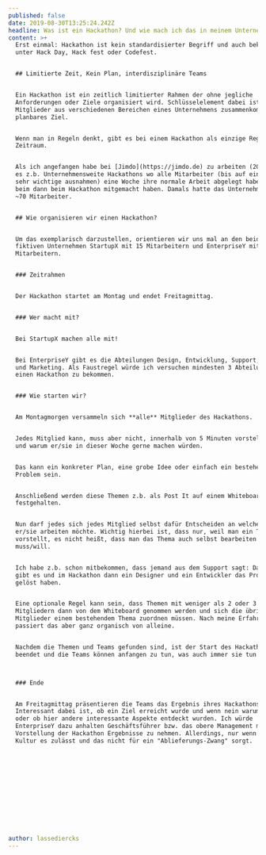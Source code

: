 ```yaml
---
published: false
date: 2019-08-30T13:25:24.242Z
headline: Was ist ein Hackathon? Und wie mach ich das in meinem Unternehmen?
content: >+
  Erst einmal: Hackathon ist kein standardisierter Begriff und auch bekannt
  unter Hack Day, Hack fest oder Codefest.


  ## Limitierte Zeit, Kein Plan, interdisziplinäre Teams


  Ein Hackathon ist ein zeitlich limitierter Rahmen der ohne jegliche
  Anforderungen oder Ziele organisiert wird. Schlüsselelement dabei ist, das
  Mitglieder aus verschiedenen Bereichen eines Unternehmens zusammenkommen. Ohne
  planbares Ziel.


  Wenn man in Regeln denkt, gibt es bei einem Hackathon als einzige Regel den
  Zeitraum. 


  Als ich angefangen habe bei [Jimdo](https://jimdo.de) zu arbeiten (2011), gab
  es z.b. Unternehmensweite Hackathons wo alle Mitarbeiter (bis auf ein paar
  sehr wichtige ausnahmen) eine Woche ihre normale Arbeit abgelegt haben und
  beim dann beim Hackathon mitgemacht haben. Damals hatte das Unternehmen um die
  ~70 Mitarbeiter.


  ## Wie organisieren wir einen Hackathon?


  Um das exemplarisch darzustellen, orientieren wir uns mal an den beiden
  fiktiven Unternehmen StartupX mit 15 Mitarbeitern und EnterpriseY mit 500
  Mitarbeitern.


  ### Zeitrahmen


  Der Hackathon startet am Montag und endet Freitagmittag.


  ### Wer macht mit?


  Bei StartupX machen alle mit! 


  Bei EnterpriseY gibt es die Abteilungen Design, Entwicklung, Support, Vertrieb
  und Marketing. Als Faustregel würde ich versuchen mindesten 3 Abteilungen in
  einen Hackathon zu bekommen.


  ### Wie starten wir?


  Am Montagmorgen versammeln sich **alle** Mitglieder des Hackathons.


  Jedes Mitglied kann, muss aber nicht, innerhalb von 5 Minuten vorstellen was
  und warum er/sie in dieser Woche gerne machen würden.


  Das kann ein konkreter Plan, eine grobe Idee oder einfach ein bestehendes
  Problem sein.


  Anschließend werden diese Themen z.b. als Post It auf einem Whiteboard
  festgehalten.


  Nun darf jedes sich jedes Mitglied selbst dafür Entscheiden an welchem Thema
  er/sie arbeiten möchte. Wichtig hierbei ist, dass nur, weil man ein Thema
  vorstellt, es nicht heißt, dass man das Thema auch selbst bearbeiten
  muss/will. 


  Ich habe z.b. schon mitbekommen, dass jemand aus dem Support sagt: Das Problem
  gibt es und im Hackathon dann ein Designer und ein Entwickler das Problem
  gelöst haben.


  Eine optionale Regel kann sein, dass Themen mit weniger als 2 oder 3
  Mitgliedern dann von dem Whiteboard genommen werden und sich die übrigen
  Mitglieder einem bestehendem Thema zuordnen müssen. Nach meine Erfahrung
  passiert das aber ganz organisch von alleine.


  Nachdem die Themen und Teams gefunden sind, ist der Start des Hackathons
  beendet und die Teams können anfangen zu tun, was auch immer sie tun wollen.



  ### Ende


  Am Freitagmittag präsentieren die Teams das Ergebnis ihres Hackathons.
  Interessant dabei ist, ob ein Ziel erreicht wurde und wenn nein warum nicht
  oder ob hier andere interessante Aspekte entdeckt wurden. Ich würde
  EnterpriseY dazu anhalten Geschäftsführer bzw. das obere Management mit in die
  Vorstellung der Hackathon Ergebnisse zu nehmen. Allerdings, nur wenn die
  Kultur es zulässt und das nicht für ein "Ablieferungs-Zwang" sorgt.













author: lassediercks
---
```


